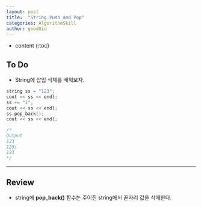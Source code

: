 ```yaml
---
layout: post
title:  "String Push and Pop"
categories: AlgorithmSkill
author: goodGid
---
```

* content
{:toc}


## To Do

* String에 삽입 삭제를 배워보자.

``` cpp
string ss = "123";
cout << ss << endl;
ss += "i";
cout << ss << endl;
ss.pop_back();
cout << ss << endl;

/*
Output
123
123i
123
*/
```

---

## Review

* string에 **pop_back()** 함수는 주어진 string에서 끝자리 값을 삭제한다.